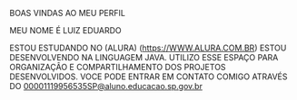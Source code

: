 BOAS VINDAS AO MEU PERFIL 

MEU NOME É LUIZ EDUARDO 

ESTOU ESTUDANDO NO (ALURA) (https://WWW.ALURA.COM.BR) ESTOU DESENVOLVENDO NA LINGUAGEM JAVA. UTILIZO ESSE ESPAÇO PARA ORGANIZAÇÂO E COMPARTILHAMENTO DOS PROJETOS DESENVOLVIDOS.
VOCE PODE ENTRAR EM CONTATO COMIGO ATRAVÉS DO 00001119956535SP@aluno.educacao.sp.gov.br

